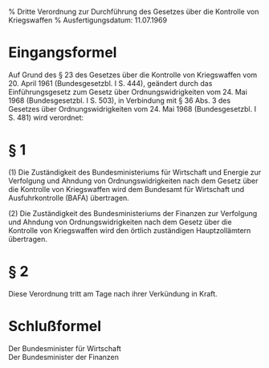 % Dritte Verordnung zur Durchführung des Gesetzes über die Kontrolle von Kriegswaffen
% Ausfertigungsdatum: 11.07.1969
 
# Eingangsformel

Auf Grund des § 23 des Gesetzes über die Kontrolle von Kriegswaffen vom 20. April 1961 (Bundesgesetzbl. I S. 444), geändert durch das Einführungsgesetz zum Gesetz über Ordnungswidrigkeiten vom 24. Mai 1968 (Bundesgesetzbl. I S. 503), in Verbindung mit § 36 Abs. 3 des Gesetzes über Ordnungswidrigkeiten vom 24. Mai 1968 (Bundesgesetzbl. I S. 481) wird verordnet:

# § 1

(1) Die Zuständigkeit des Bundesministeriums für Wirtschaft und Energie zur Verfolgung und Ahndung von Ordnungswidrigkeiten nach dem Gesetz über die Kontrolle von Kriegswaffen wird dem Bundesamt für Wirtschaft und Ausfuhrkontrolle (BAFA) übertragen.

(2) Die Zuständigkeit des Bundesministeriums der Finanzen zur Verfolgung und Ahndung von Ordnungswidrigkeiten nach dem Gesetz über die Kontrolle von Kriegswaffen wird den örtlich zuständigen Hauptzollämtern übertragen.

# § 2

Diese Verordnung tritt am Tage nach ihrer Verkündung in Kraft.

# Schlußformel

Der Bundesminister für Wirtschaft  
Der Bundesminister der Finanzen
